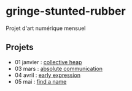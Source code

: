 # gringe-stunted-rubber
Projet d'art numérique mensuel

## Projets

 - 01 janvier : [collective heap](01.janvier%20-%20collective%20heap)
 - 03 mars : [absolute communication](03.mars%20-%20absolute%20communication)
 - 04 avril : [early expression](04.avril%20-%20early%20expression)
 - 05 mai : [find a name](05.avril%20-)
